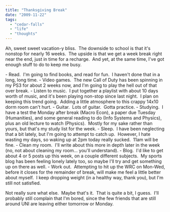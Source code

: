 ```yaml
---
title: "Thanksgiving Break"
date: "2009-11-22"
tags:
  - "cedar-falls"
  - "life"
  - "thoughts"
---
```


Ah, sweet sweet vacation-y bliss.  The downside to school is that it's nonstop for nearly 16 weeks.  The upside is that we get a week break right near the end, just in time for a recharge.  And yet, at the same time, I've got enough stuff to do to keep me busy.

\- Read.  I'm going to find books, and read for fun.  I haven't done that in a long, long time. - Video games.  The new Call of Duty has been spinning in my PS3 for about 2 weeks now, and I'm going to play the hell out of that over break. - Listen to music.  I put together a playlist with about 10 days worth of music, and it's been playing non-stop since last night.  I plan on keeping this trend going.  Adding a little atmosphere to this crappy 14x10 dorm room can't hurt. - Guitar.  Lots of guitar.  Gotta practice. - Studying.  I have a test the Monday after break (Macro Econ), a paper due Tuesday (Humanities), and some general reading to do (Info Systems and Physics), plus an old lecture to watch (Physics).  Mostly for my sake rather than yours, but that's my study list for the week. - Sleep.  I have been neglecting that a bit lately, but I'm going to attempt to catch up.  However, I hate wasting my days, so waking up at 2pm today really sucked.  11am will be fine. - Clean my room.  I'll write about this more in depth later in the week (no, not about cleaning my room... you'll understand). - Blog.  I'd like to get about 4 or 5 posts up this week, on a couple different subjects.  My sports blog has been feeling lonely lately too, so maybe I'll try and get something up on there as well. - Work out.  Attempting to hit up the WRC on Mon-Wed, before it closes for the remainder of break, will make me feel a little better about myself.  I keep dropping weight (in a healthy way, thank you), but I'm still not satisfied.

Not really sure what else.  Maybe that's it.  That is quite a bit, I guess.  I'll probably still complain that I'm bored, since the few friends that are still around UNI are leaving either tomorrow or Monday.
